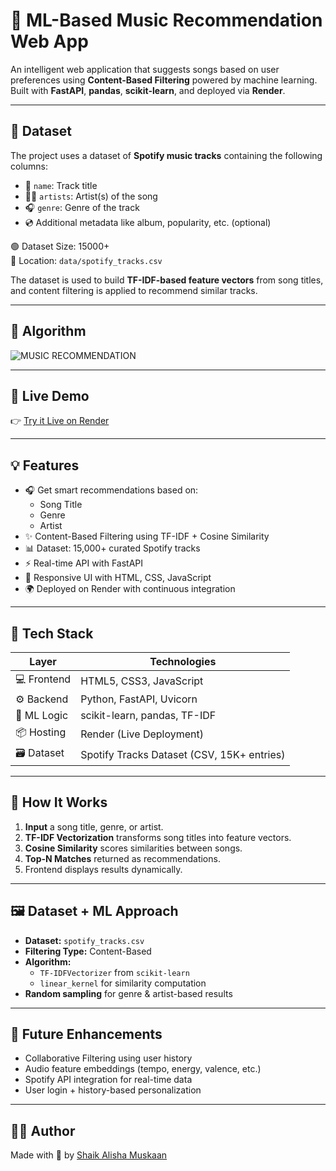 # 🎵 ML-Based Music Recommendation Web App

An intelligent web application that suggests songs based on user preferences using **Content-Based Filtering** powered by machine learning. Built with **FastAPI**, **pandas**, **scikit-learn**, and deployed via **Render**.

---
## 📂 Dataset

The project uses a dataset of **Spotify music tracks** containing the following columns:

- 🎵 `name`: Track title  
- 🧑‍🎤 `artists`: Artist(s) of the song  
- 🎧 `genre`: Genre of the track  
- 💿 Additional metadata like album, popularity, etc. (optional)

🟢 Dataset Size: 15000+  
📁 Location: `data/spotify_tracks.csv`

The dataset is used to build **TF-IDF-based feature vectors** from song titles, and content filtering is applied to recommend similar tracks.

---
## 📸 Algorithm

![MUSIC RECOMMENDATION](https://github.com/user-attachments/assets/667a87ee-fcd3-4d05-926c-1a5ebcfee644)

---

## 🚀 Live Demo

👉 [Try it Live on Render](https://ml-based-music-recommendation-web-app.onrender.com)

---

## 💡 Features

- 🎧 Get smart recommendations based on:
  - Song Title
  - Genre
  - Artist
- ✨ Content-Based Filtering using TF-IDF + Cosine Similarity
- 📊 Dataset: 15,000+ curated Spotify tracks
- ⚡️ Real-time API with FastAPI
- 🎨 Responsive UI with HTML, CSS, JavaScript
- 🌍 Deployed on Render with continuous integration

---

## 📁 Tech Stack

| Layer        | Technologies                                |
|--------------|---------------------------------------------|
| 💻 Frontend  | HTML5, CSS3, JavaScript                     |
| ⚙️ Backend   | Python, FastAPI, Uvicorn                    |
| 🧠 ML Logic  | scikit-learn, pandas, TF-IDF                |
| 📦 Hosting   | Render (Live Deployment)                    |
| 🗃️ Dataset   | Spotify Tracks Dataset (CSV, 15K+ entries)  |

---

## 📌 How It Works

1. **Input** a song title, genre, or artist.
2. **TF-IDF Vectorization** transforms song titles into feature vectors.
3. **Cosine Similarity** scores similarities between songs.
4. **Top-N Matches** returned as recommendations.
5. Frontend displays results dynamically.

---

## 🖼️ Dataset + ML Approach

- **Dataset:** `spotify_tracks.csv`
- **Filtering Type:** Content-Based
- **Algorithm:**
  - `TF-IDFVectorizer` from `scikit-learn`
  - `linear_kernel` for similarity computation
- **Random sampling** for genre & artist-based results

---

## 🧪 Future Enhancements

- Collaborative Filtering using user history
- Audio feature embeddings (tempo, energy, valence, etc.)
- Spotify API integration for real-time data
- User login + history-based personalization

---

## 🙋‍♀️ Author

Made with 💙 by [Shaik Alisha Muskaan](https://github.com/alisha-9)

